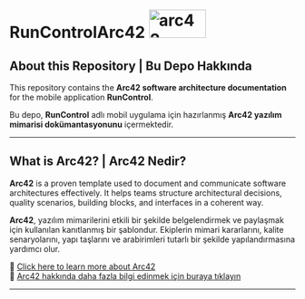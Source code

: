 # RunControlArc42 <img src="https://github.com/user-attachments/assets/1e599ba5-d0ee-4a44-99be-3e02ebc115c8" alt="arc42" width="100" height="50"/>


##  About this Repository | Bu Depo Hakkında

This repository contains the **Arc42 software architecture documentation** for the mobile application **RunControl**.

Bu depo, **RunControl** adlı mobil uygulama için hazırlanmış **Arc42 yazılım mimarisi dokümantasyonunu** içermektedir.

---

## What is Arc42? | Arc42 Nedir?

**Arc42** is a proven template used to document and communicate software architectures effectively. It helps teams structure architectural decisions, quality scenarios, building blocks, and interfaces in a coherent way.

**Arc42**, yazılım mimarilerini etkili bir şekilde belgelendirmek ve paylaşmak için kullanılan kanıtlanmış bir şablondur. Ekiplerin mimari kararlarını, kalite senaryolarını, yapı taşlarını ve arabirimleri tutarlı bir şekilde yapılandırmasına yardımcı olur.

🔗 [Click here to learn more about Arc42](https://arc42.org)  
🔗 [Arc42 hakkında daha fazla bilgi edinmek için buraya tıklayın](https://arc42.org)

---


